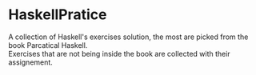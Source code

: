 # HaskellPratice
A collection of Haskell's exercises solution, the most are picked from the book Parcatical Haskell. <br/>
Exercises that are not being inside the book are collected with their assignement.
